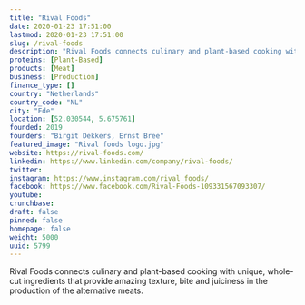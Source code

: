 ```yaml
---
title: "Rival Foods"
date: 2020-01-23 17:51:00
lastmod: 2020-01-23 17:51:00
slug: /rival-foods
description: "Rival Foods connects culinary and plant-based cooking with unique, whole-cut ingredients that provide amazing texture, bite and juiciness in the production of the alternative meats."
proteins: [Plant-Based]
products: [Meat]
business: [Production]
finance_type: []
country: "Netherlands"
country_code: "NL"
city: "Ede"
location: [52.030544, 5.675761]
founded: 2019
founders: "Birgit Dekkers, Ernst Bree"
featured_image: "Rival foods logo.jpg"
website: https://rival-foods.com/
linkedin: https://www.linkedin.com/company/rival-foods/
twitter: 
instagram: https://www.instagram.com/rival_foods/
facebook: https://www.facebook.com/Rival-Foods-109331567093307/
youtube: 
crunchbase: 
draft: false
pinned: false
homepage: false
weight: 5000
uuid: 5799
---
```

Rival Foods connects culinary and plant-based cooking with unique, whole-cut ingredients that provide amazing texture, bite and juiciness in the production of the alternative meats.
